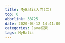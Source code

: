 ```yaml
---
title: MyBatis入门(二)
top: 0
abbrlink: 33725
date: 2020-03-12 14:41:00
categories: Java框架
tags: MyBatis
---
```

